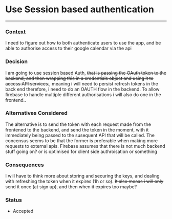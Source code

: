 # Use Session based authentication 
---

### Context
I need to figure out how to both authenticate users to use the app, and be able to authorise access to their google calendar via the api 
### Decision
I am going to use session based Auth, ~~that is passing the OAuth token to the backend, and then wrapping this in a credentials object and using it to access API services.~~, meaning i will need to persist refresh tokens in the back end therefore, i need to do an OAUTH flow in the backend. To allow firebase to handle multiple different authorisations i will also do one in the frontend..
### Alternatives Considered
The alternative is to send the token with each request made from the frontened to the backend, and send the token in the moment, with it immediately being passed to the susequent API that will be called. The concensus seems to be that the former is preferable when making more requests to external apis. Firebase assumes that there is not much backend stuff going on? or is optimised for client side authroisation or something
### Consequences
I will have to think more about storing and securing the keys, and dealing with refreshing the token when it expires (1h or so). ~~It also meaas i will only send it once (at sign up), and then when it expires too maybe?~~
### Status
- Accepted
